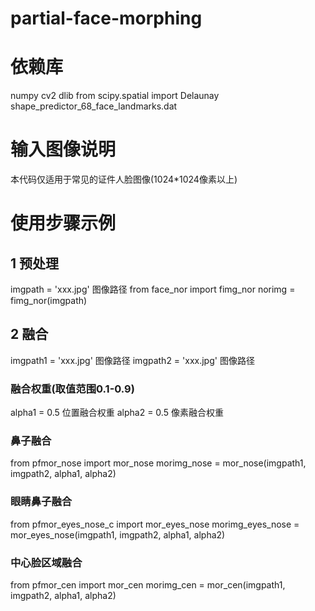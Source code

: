 # partial-face-morphing

# 依赖库
numpy
cv2
dlib
from scipy.spatial import Delaunay
shape_predictor_68_face_landmarks.dat

# 输入图像说明
本代码仅适用于常见的证件人脸图像(1024*1024像素以上)

# 使用步骤示例

## 1 预处理
imgpath = 'xxx.jpg' 图像路径
from face_nor import fimg_nor
norimg = fimg_nor(imgpath)

## 2 融合

imgpath1 = 'xxx.jpg' 图像路径
imgpath2 = 'xxx.jpg' 图像路径

### 融合权重(取值范围0.1-0.9)
alpha1 = 0.5 位置融合权重
alpha2 = 0.5 像素融合权重

### 鼻子融合
from pfmor_nose import mor_nose
morimg_nose = mor_nose(imgpath1, imgpath2, alpha1, alpha2)

### 眼睛鼻子融合
from pfmor_eyes_nose_c import mor_eyes_nose
morimg_eyes_nose = mor_eyes_nose(imgpath1, imgpath2, alpha1, alpha2)

### 中心脸区域融合
from pfmor_cen import mor_cen
morimg_cen = mor_cen(imgpath1, imgpath2, alpha1, alpha2)

